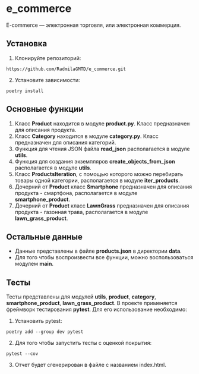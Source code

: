 # e_commerce
E-commerce — электронная торговля, или электронная коммерция.
## Установка
1. Клонируйте репозиторий:
```
https://github.com/RadmilaGMTD/e_commerce.git
```
2. Установите зависимости:
```
poetry install
```
## Основные функции
1. Класс **Product** находится в модуле **product.py**. Класс предназначен для описания продукта.
2. Класс **Category** находится в модуле **category.py**. Класс предназначен для описания категорий.
3. Функция для чтения JSON файла **read_json** располагается в модуле **utils**.
4. Функция для создания экземпляров **create_objects_from_json** располагается в модуле **utils**.
5. Класс **ProductsIteration**, с помощью которого можно перебирать товары одной категории, располагается в модуле **iter_products**.
6. Дочерний от **Product** класс **Smartphone** предназначен для описания продукта - смартфона, располагается в модуле **smartphone_product**.
7. Дочерний от **Product** класс **LawnGrass** предназначен для описания продукта - газонная трава, располагается в модуле **lawn_grass_product**.

## Остальные данные
* Данные представлены в файле **products.json** в директории **data**.
* Для того чтобы воспроизвести все функции, можно воспользоваться модулем **main**.

## Тесты
Тесты представлены для модулей **utils**, **product**, **category**, **smartphone_product**, **lawn_grass_product**. В проекте применяется фреймворк тестирования **pytest**. Для его использование необходимо:
1. Установить pytest:
```
poetry add --group dev pytest
```
2. Для того чтобы запустить тесты с оценкой покрытия:
```
pytest --cov
```
3. Отчет будет сгенерирован в файле с названием index.html.